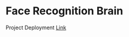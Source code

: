 # Face Recognition Brain
Project Deployment [Link](https://sagreenxyz.github.io/face-recognition-brain/)